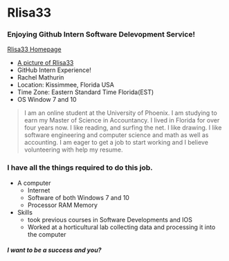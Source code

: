 # **Rlisa33**
### Enjoying Github Intern Software Delevopment Service!
[Rlisa33 Homepage](https://github.com/Rlisa33/Rlisa33.github.io)
- [A picture of Rlisa33](win_20170328_20_18_28_pro)
- GitHub Intern Experience!
- Rachel Mathurin
- Location: Kissimmee, Florida USA
- Time Zone: Eastern Standard Time Florida(EST)
- OS Window 7 and 10
> I am an online student at the University of Phoenix. I am studying to earn my Master of Science in Accountancy. 
 I lived in Florida for over four years now. I like reading, and surfing the net. I like drawing. 
 I like software engineering and computer science and math as well as accounting.
 I am eager to get a job to start working and I believe volunteering with help my resume.
 
 ### I have all the things required to do this job.
 * A computer
    * Internet
    * Software of both Windows 7 and 10
    * Processor RAM Memory 
 * Skills 
    * took previous courses in Software Developments and IOS
    * Worked at a horticultural lab collecting data and processing it into the computer
 #### _I want to be a success and you?_
